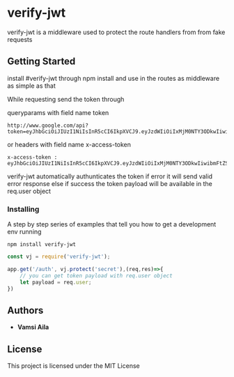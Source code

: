 # verify-jwt

verify-jwt is a middleware used to protect the route handlers from from fake requests

## Getting Started

install #verify-jwt through npm install and use in the routes as middleware as simple as that

While requesting send the token through 

queryparams with field name token
```
http://www.google.com/api?token=eyJhbGciOiJIUzI1NiIsInR5cCI6IkpXVCJ9.eyJzdWIiOiIxMjM0NTY3ODkwIiwibmFtZSI6IkpvaG4gRG9lIiwiaWF0IjoxNTE2MjM5MDIyfQ
```

or headers with field name x-access-token
```
x-access-token : eyJhbGciOiJIUzI1NiIsInR5cCI6IkpXVCJ9.eyJzdWIiOiIxMjM0NTY3ODkwIiwibmFtZSI6IkpvaG4gRG9lIiwiaWF0IjoxNTE2MjM5MDIyfQ
```

verify-jwt automatically authunticates the token if error it will send valid error response else if success the token payload will be available in the req.user object


### Installing

A step by step series of examples that tell you how to get a development env running


```
npm install verify-jwt
```

```javascript
const vj = require('verify-jwt');

app.get('/auth', vj.protect('secret'),(req,res)=>{
    // you can get token payload with req.user object
    let payload = req.user;
})

```



## Authors

* **Vamsi Aila**

## License

This project is licensed under the MIT License

